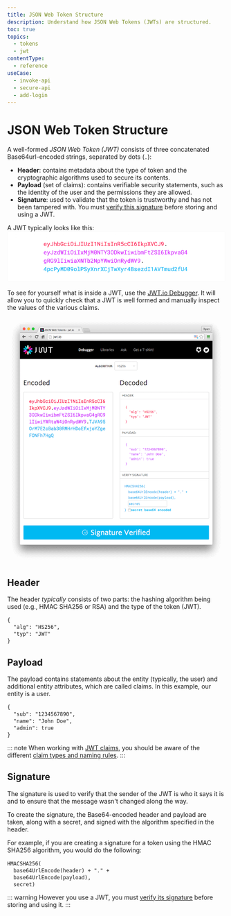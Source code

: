 ```yaml
---
title: JSON Web Token Structure
description: Understand how JSON Web Tokens (JWTs) are structured.
toc: true
topics:
  - tokens
  - jwt
contentType:
  - reference
useCase:
  - invoke-api
  - secure-api
  - add-login
---
```


# JSON Web Token Structure

A well-formed <dfn data-key="json-web-token">JSON Web Token (JWT)</dfn> consists of three concatenated Base64url-encoded strings, separated by dots (`.`): 

- **Header**: contains metadata about the type of token and the cryptographic algorithms used to secure its contents.
- **Payload** (set of claims): contains verifiable security statements, such as the identity of the user and the permissions they are allowed.
- **Signature**: used to validate that the token is trustworthy and has not been tampered with. You must [verify this signature](/tokens/guides/id-token/validate-id-token#verify-the-signature) before storing and using a JWT.

A JWT typically looks like this:
![Encoded JWT](/media/articles/jwt/encoded-jwt3.png)

To see for yourself what is inside a JWT, use the [JWT.io Debugger](http://jwt.io). It will allow you to quickly check that a JWT is well formed and manually inspect the values of the various claims.

![JWT.IO Debugger](/media/articles/jwt/legacy-app-auth-5.png)


## Header

The header *typically* consists of two parts: the hashing algorithm being used (e.g., HMAC SHA256 or RSA) and the type of the token (JWT).

```
{
  "alg": "HS256",
  "typ": "JWT"
}
```


## Payload

The payload contains statements about the entity (typically, the user) and additional entity attributes, which are called claims. In this example, our entity is a user.

```
{
  "sub": "1234567890",
  "name": "John Doe",
  "admin": true
}
```

::: note
When working with [JWT claims](https://tools.ietf.org/html/rfc7519#section-4), you should be aware of the different [claim types and naming rules](/tokens/jwt-claims). 
:::


## Signature

The signature is used to verify that the sender of the JWT is who it says it is and to ensure that the message wasn't changed along the way.

To create the signature, the Base64-encoded header and payload are taken, along with a secret, and signed with the algorithm specified in the header.

For example, if you are creating a signature for a token using the HMAC SHA256 algorithm, you would do the following:

```
HMACSHA256(
  base64UrlEncode(header) + "." +
  base64UrlEncode(payload),
  secret)
```

::: warning
However you use a JWT, you must [verify its signature](/tokens/guides/id-token/validate-id-token#verify-the-signature) before storing and using it.
:::
